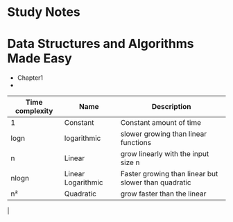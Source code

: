 # Study Notes
# Data Structures and Algorithms Made Easy

*  Chapter1
* 

| Time complexity | Name  | Description |
| -------- | -------- | -------- |
| 1     | Constant     | Constant amount of time
| logn | logarithmic| slower growing than linear functions
| n | Linear | grow linearly with the input size n
| nlogn | Linear Logarithmic | Faster growing than linear but slower than quadratic
| n² | Quadratic | grow faster than the linear 
| 
